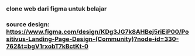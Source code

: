 ### clone web dari figma untuk belajar

### source design: https://www.figma.com/design/KDg3JG7k8AHBej5riEiP00/Positivus-Landing-Page-Design-(Community)?node-id=330-762&t=bgV1rxobT7kBctKt-0
